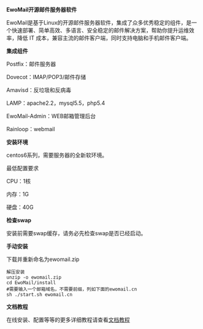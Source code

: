  **EwoMail开源邮件服务器软件** 

EwoMail是基于Linux的开源邮件服务器软件，集成了众多优秀稳定的组件，是一个快速部署、简单高效、多语言、安全稳定的邮件解决方案，帮助你提升运维效率，降低 IT 成本，兼容主流的邮件客户端，同时支持电脑和手机邮件客户端。

 **集成组件** 

Postfix：邮件服务器

Dovecot：IMAP/POP3/邮件存储

Amavisd：反垃圾和反病毒

LAMP：apache2.2，mysql5.5，php5.4

EwoMail-Admin：WEB邮箱管理后台

Rainloop：webmail

 **安装环境** 

centos6系列，需要服务器的全新软环境。

最低配置要求

CPU：1核

内存：1G

硬盘：40G

 **检查swap** 

安装前需要swap缓存，请务必先检查swap是否已经启动。

 **手动安装**

下载并重新命名为ewomail.zip


```
解压安装
unzip -o ewomail.zip
cd EwoMail/install
#需要输入一个邮箱域名，不需要前缀，列如下面的ewomail.cn
sh ./start.sh ewomail.cn
```

 **文档教程** 

在线安装、配置等等的更多详细教程请查看[文档教程](http://doc.ewomail.com/ewomail)